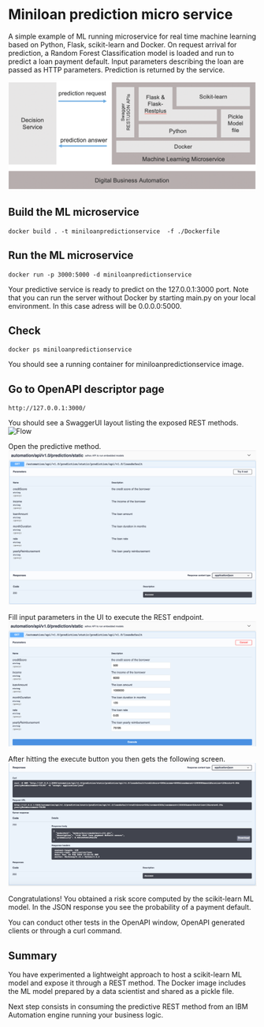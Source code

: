 # Miniloan prediction micro service

A simple example of ML running microservice for real time machine learning based on Python, Flask, scikit-learn and Docker.
On request arrival for prediction, a Random Forest Classification model is loaded and run to predict a loan payment default.
Input parameters describing the loan are passed as HTTP parameters. Prediction is returned by the service.

 ![Flow](../docs/images/ml-model-pickle-microservice-architecture.png "ML microservice stack")
 
## Build the ML microservice
```console
docker build . -t miniloanpredictionservice  -f ./Dockerfile
```
## Run the ML microservice
```console
docker run -p 3000:5000 -d miniloanpredictionservice 
```
Your predictive service is ready to predict on the 127.0.0.1:3000 port.
Note that you can run the server without Docker by starting main.py on your local environment. In this case adress will be 0.0.0.0:5000.

## Check
```console
docker ps miniloanpredictionservice 
```
You should see a running container for miniloanpredictionservice image.

## Go to OpenAPI descriptor page

```console
http://127.0.0.1:3000/ 
```
You should see a SwaggerUI layout listing the exposed REST methods.
![Flow](../docs/images/ml-model-stating-hosting-screen-1.png "OpenAPI menu")

Open the predictive method.
![Flow](../docs/images/ml-model-stating-hosting-screen-2.png "Predictive method")

Fill input parameters in the UI to execute the REST endpoint.
![Flow](../docs/images/ml-model-stating-hosting-screen-3.png "Prediction inputs")

After hitting the execute button you then gets the following screen.
![Flow](../docs/images/ml-model-stating-hosting-screen-4.png "Prediction results")

Congratulations! You obtained a risk score computed by the scikit-learn ML model.
In the JSON response you see the probability of a payment default.

You can conduct other tests in the OpenAPI window, OpenAPI generated clients or through a curl command.

## Summary
You have experimented a lightweight approach to host a scikit-learn ML model and expose it through a REST method.
The Docker image includes the ML model prepared by a data scientist and shared as a pickle file.

Next step consists in consuming the predictive REST method from an IBM Automation engine running your business logic.

